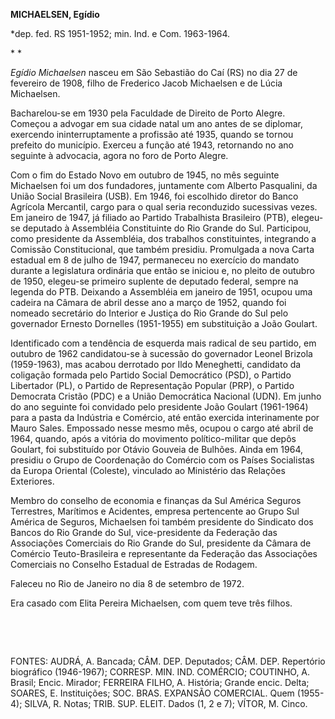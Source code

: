 **MICHAELSEN, Egídio**

\*dep. fed. RS 1951-1952; min. Ind. e Com. 1963-1964.

* *

*Egídio Michaelsen* nasceu em São Sebastião do Caí (RS) no dia 27 de
fevereiro de 1908, filho de Frederico Jacob Michaelsen e de Lúcia
Michaelsen.

Bacharelou-se em 1930 pela Faculdade de Direito de Porto Alegre. Começou
a advogar em sua cidade natal um ano antes de se diplomar, exercendo
ininterruptamente a profissão até 1935, quando se tornou prefeito do
município. Exerceu a função até 1943, retornando no ano seguinte à
advocacia, agora no foro de Porto Alegre.

Com o fim do Estado Novo em outubro de 1945, no mês seguinte Michaelsen
foi um dos fundadores, juntamente com Alberto Pasqualini, da União
Social Brasileira (USB). Em 1946, foi escolhido diretor do Banco
Agrícola Mercantil, cargo para o qual seria reconduzido sucessivas
vezes. Em janeiro de 1947, já filiado ao Partido Trabalhista Brasileiro
(PTB), elegeu-se deputado à Assembléia Constituinte do Rio Grande do
Sul. Participou, como presidente da Assembléia, dos trabalhos
constituintes, integrando a Comissão Constitucional, que também
presidiu. Promulgada a nova Carta estadual em 8 de julho de 1947,
permaneceu no exercício do mandato durante a legislatura ordinária que
então se iniciou e, no pleito de outubro de 1950, elegeu-se primeiro
suplente de deputado federal, sempre na legenda do PTB. Deixando a
Assembléia em janeiro de 1951, ocupou uma cadeira na Câmara de abril
desse ano a março de 1952, quando foi nomeado secretário do Interior e
Justiça do Rio Grande do Sul pelo governador Ernesto Dornelles
(1951-1955) em substituição a João Goulart.

Identificado com a tendência de esquerda mais radical de seu partido, em
outubro de 1962 candidatou-se à sucessão do governador Leonel Brizola
(1959-1963), mas acabou derrotado por Ildo Meneghetti, candidato da
coligação formada pelo Partido Social Democrático (PSD), o Partido
Libertador (PL), o Partido de Representação Popular (PRP), o Partido
Democrata Cristão (PDC) e a União Democrática Nacional (UDN). Em junho
do ano seguinte foi convidado pelo presidente João Goulart (1961-1964)
para a pasta da Indústria e Comércio, até então exercida interinamente
por Mauro Sales. Empossado nesse mesmo mês, ocupou o cargo até abril de
1964, quando, após a vitória do movimento político-militar que depôs
Goulart, foi substituído por Otávio Gouveia de Bulhões. Ainda em 1964,
presidiu o Grupo de Coordenação do Comércio com os Países Socialistas da
Europa Oriental (Coleste), vinculado ao Ministério das Relações
Exteriores.

Membro do conselho de economia e finanças da Sul América Seguros
Terrestres, Marítimos e Acidentes, empresa pertencente ao Grupo Sul
América de Seguros, Michaelsen foi também presidente do Sindicato dos
Bancos do Rio Grande do Sul, vice-presidente da Federação das
Associações Comerciais do Rio Grande do Sul, presidente da Câmara de
Comércio Teuto-Brasileira e representante da Federação das Associações
Comerciais no Conselho Estadual de Estradas de Rodagem.

Faleceu no Rio de Janeiro no dia 8 de setembro de 1972.

Era casado com Elita Pereira Michaelsen, com quem teve três filhos.

 

 

FONTES: AUDRÁ, A. Bancada; CÂM. DEP. Deputados; CÂM. DEP. Repertório
biográfico (1946-1967); CORRESP. MIN. IND. COMÉRCIO; COUTINHO, A.
Brasil; Encic. Mirador; FERREIRA FILHO, A. História; Grande encic.
Delta; SOARES, E. Instituições; SOC. BRAS. EXPANSÃO COMERCIAL. Quem
(1955-4); SILVA, R. Notas; TRIB. SUP. ELEIT. Dados (1, 2 e 7); VÍTOR, M.
Cinco.

 
